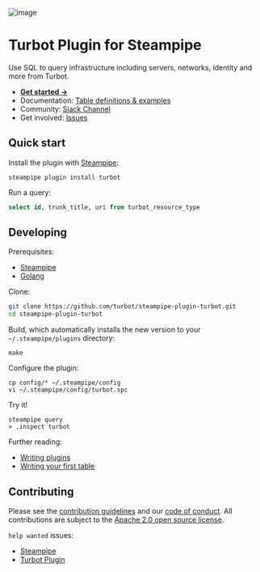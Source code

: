 ![image](https://hub.steampipe.io/images/plugins/turbot/turbot-social-graphic.png)

# Turbot Plugin for Steampipe

Use SQL to query infrastructure including servers, networks, identity and more from Turbot.

- **[Get started →](https://hub.steampipe.io/plugins/turbot/turbot)**
- Documentation: [Table definitions & examples](https://hub.steampipe.io/plugins/turbot/turbot/tables)
- Community: [Slack Channel](https://join.slack.com/t/steampipe/shared_invite/zt-oij778tv-lYyRTWOTMQYBVAbtPSWs3g)
- Get involved: [Issues](https://github.com/turbot/steampipe-plugin-turbot/issues)

## Quick start

Install the plugin with [Steampipe](https://steampipe.io):

```shell
steampipe plugin install turbot
```

Run a query:

```sql
select id, trunk_title, uri from turbot_resource_type
```

## Developing

Prerequisites:

- [Steampipe](https://steampipe.io/downloads)
- [Golang](https://golang.org/doc/install)

Clone:

```sh
git clone https://github.com/turbot/steampipe-plugin-turbot.git
cd steampipe-plugin-turbot
```

Build, which automatically installs the new version to your `~/.steampipe/plugins` directory:

```
make
```

Configure the plugin:

```
cp config/* ~/.steampipe/config
vi ~/.steampipe/config/turbot.spc
```

Try it!

```
steampipe query
> .inspect turbot
```

Further reading:

- [Writing plugins](https://steampipe.io/docs/develop/writing-plugins)
- [Writing your first table](https://steampipe.io/docs/develop/writing-your-first-table)

## Contributing

Please see the [contribution guidelines](https://github.com/turbot/steampipe/blob/main/CONTRIBUTING.md) and our [code of conduct](https://github.com/turbot/steampipe/blob/main/CODE_OF_CONDUCT.md). All contributions are subject to the [Apache 2.0 open source license](https://github.com/turbot/steampipe-plugin-turbot/blob/main/LICENSE).

`help wanted` issues:

- [Steampipe](https://github.com/turbot/steampipe/labels/help%20wanted)
- [Turbot Plugin](https://github.com/turbot/steampipe-plugin-turbot/labels/help%20wanted)
